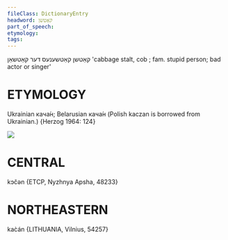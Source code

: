 ```yaml
---
fileClass: DictionaryEntry
headword: קאַטשן
part_of_speech: 
etymology: 
tags: 
---
```

קאַטשן
קאַטשענעס
דער
קאַטשאַן
'cabbage stalt, cob ; fam. stupid person; bad actor or singer'

ETYMOLOGY
===========
Ukrainian кача́н; Belarusian кача́н (Polish kaczan is borrowed from Ukrainian.)
{Herzog 1964: 124}

![](https://ia802902.us.archive.org/9/items/Yiddish-Dialect-Maps/Herzog3-71-CabbageStalk-89.jpg)

CENTRAL
========

kɔčən {ETCP, Nyzhnya Apsha, 48233}

NORTHEASTERN
==============

kac̀án {LITHUANIA, Vilnius, 54257}